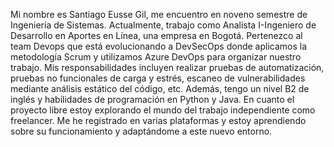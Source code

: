 Mi nombre es Santiago Eusse Gil, me encuentro en noveno semestre de Ingeniería de Sistemas. Actualmente, trabajo como Analista I-Ingeniero de Desarrollo en Aportes en Línea, una empresa en Bogotá. Pertenezco al team Devops que está evolucionando a DevSecOps donde aplicamos la metodología Scrum y utilizamos Azure DevOps para organizar nuestro trabajo. Mis responsabilidades incluyen realizar pruebas de automatización, pruebas no funcionales de carga y estrés, escaneo de vulnerabilidades mediante análisis estático del código, etc. Además, tengo un nivel B2 de inglés y habilidades de programación en Python y Java.
En cuanto el proyecto libre estoy explorando el mundo del trabajo independiente como freelancer. Me he registrado en varias plataformas y estoy aprendiendo sobre su funcionamiento y adaptándome a este nuevo entorno.
